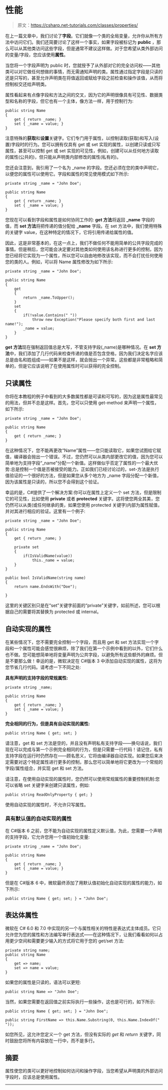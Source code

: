 # 性能

> 原文：<https://csharp.net-tutorials.com/classes/properties/>

在上一篇文章中，我们讨论了**字段**。它们就像一个类的全局变量，允许你从所有方法中访问它们。我们还简要讨论了这样一个事实，如果字段被标记为 **public** ，那么可以从其他类访问这些字段，但是通常不建议这样做。对于您希望从类外部访问的变量/字段，您应该使用**属性**。

当您将一个字段声明为 public 时，您就授予了从外部对它的完全访问权——其他类可以对它做任何想做的事情，而无需通知声明的类。属性通过指定字段是只读的还是只写的，甚至允许声明类在将值返回或赋给字段之前检查和操作该值，从而将控制权交还给声明类。

属性看起来有点像字段和方法之间的交叉，因为它的声明很像具有可见性、数据类型和名称的字段，但它也有一个主体，像方法一样，用于控制行为:

```
public string Name
{
	get { return _name; }
	set { _name = value; }
}
```

注意特殊的**获取**和**设置**关键字。它们专门用于属性，以控制读取(获取)和写入(设置)字段时的行为。您可以拥有仅具有 get 或 set 实现的属性，以创建只读或只写属性，甚至可以控制 get 或 set 实现的可见性，例如，创建可以从任何地方读取的属性(公共的)，但只能从声明类内部修改的属性(私有的)。

您还会注意到，我引用了一个名为 _name 的字段。您还必须在您的类中声明它，以便您的属性可以使用它。字段和属性的常见使用模式如下所示:

<input type="hidden" name="IL_IN_ARTICLE">

```
private string _name = "John Doe";

public string Name
{
	get { return _name; }
	set { _name = value; }
}
```

您现在可以看到字段和属性是如何协同工作的: **get 方法**将返回 **_name** 字段的值，而 **set 方法**将把传递的值分配给 **_name** 字段。在 set 方法中，我们使用特殊的关键字 value，在这种特定的情况下，它将引用传递给属性的值。

因此，这是非常基本的，在这一点上，我们不做任何不能用简单的公共字段完成的事情。但是稍后，您可能会决定要对其他类如何使用该名称进行更多的控制，因为您已经将它实现为一个属性，所以您可以自由地修改该实现，而不会打扰任何使用您的类的人。例如，可以将 Name 属性修改为如下所示:

```
private string _name = "John Doe";

public string Name
{
	get 
	{
		return _name.ToUpper();
	}
	set 
	{
		if(!value.Contains(" "))
			throw new Exception("Please specify both first and last name!");
		_name = value; 
	}
}
```

**get 方法**现在强制返回值总是大写，不管支持字段(_name)是哪种情况。在 **set 方法**中，我们添加了几行代码来检查传递的值是否包含空格，因为我们决定名字应该总是由名和姓组成——如果不是这样，就会抛出一个异常。这些都是非常粗略和简单的，但是它应该说明了在使用属性时可以获得的完全控制。

## 只读属性

你将在本教程的例子中看到的大多数属性都是可读和可写的，因为这是属性最常见的用法，但并不总是这样。首先，您可以只使用 get-method 来声明一个属性，如下所示:

```
private string _name = "John Doe";

public string Name
{
	get { return _name; }
}
```

在这种情况下，您不能再更改“Name”属性——您只能读取它，如果您试图给它赋值，编译器会抛出一个错误。不过，您仍然可以从类内部更改它的值，因为您可以简单地为支持字段“_name”分配一个新值。这样做似乎否定了属性的一个最大优势:总是控制一个值是否被接受的能力。正如我们已经讨论过的，set-方法是执行值验证的一个很好的方法，但是如果您从多个地方为 _name 字段分配一个新值，因为该属性是只读的，所以您不会得到这个验证。

幸运的是，C#提供了一个解决方案:你可以在属性上定义一个 set 方法，但是限制它的可见性，比如使用 **private** 或者 **protected** 关键字。这将使您两全其美，您仍然可以从类(或任何继承的类，如果您使用 protected 关键字)内部为属性赋值，并对其进行相应的验证。这里有一个例子:

```
private string _name = "John Doe";

public string Name
{
	get { return _name; }

	private set
	{
		if(IsValidName(value))
			this._name = value;
	}
}

public bool IsValidName(string name)
{
	return name.EndsWith("Doe");

}
```

这里的关键区别只是在“set”关键字前面的“private”关键字，如前所述，您可以根据自己的需要将其替换为 protected 或 internal。

## 自动实现的属性

在某些情况下，您不需要完全控制一个字段，而且用 get 和 set 方法实现一个字段和一个属性可能会感觉很麻烦，除了我们在第一个示例中看到的以外，它们什么也不做。您可能想简单地将变量声明为公共字段，以避免所有这些额外的麻烦。但是不要那么做！幸运的是，微软决定在 C#版本 3 中添加自动实现的属性，这将为您节省几行代码。请考虑一下不同之处:

**具有声明的支持字段的常规属性:**

```
private string _name;

public string Name
{
	get { return _name; }
	set { _name = value; }
}
```

**完全相同的行为，但是具有自动实现的属性:**

```
public string Name { get; set; }
```

请注意，get 和 set 方法是空的，并且没有声明私有支持字段——换句话说，我们现在可以完成与第一个示例完全相同的行为，但是只需要一行代码！请记住，私有支持字段在运行时仍然存在——顾名思义，它将由编译器自动实现。如果您后来决定需要对这个特定属性进行更多的控制，那么您可以简单地将它更改为一个常规的字段/属性组合，并实现 get 和 set 方法。

请注意，在使用自动实现的属性时，您仍然可以使用常规属性的重要控制机制:您可以省略 set 关键字来创建只读属性，例如:

```
public string ReadOnlyProperty { get; }
```

使用自动实现的属性时，不允许只写属性。

### 具有默认值的自动实现的属性

在 C#版本 6 之前，您不能为自动实现的属性定义默认值，为此，您需要一个声明的支持字段，它允许您用一个值初始化变量:

```
private string _name = "John Doe";

public string Name
{
	get { return _name; }
	set { _name = value; }
}
```

但是在 C#版本 6 中，微软最终添加了用默认值初始化自动实现的属性的能力，如下所示:

```
public string Name { get; set; } = "John Doe";
```

## 表达体属性

微软在 C# 6.0 和 7.0 中实现的另一个与属性相关的特性是表达式主体成员。它只允许您为您的属性和方法编写单行表达式——在这种情况下，让我们看看如何以占用更少空间和需要更少输入的方式将它用于您的 get/set 方法:

```
private string name;
public string Name
{
	get => name;
	set => name = value;
} 
```

如果您的属性是只读的，语法可以更短:

```
public string Name => "John Doe";
```

当然，如果您需要在返回值之前实际执行一些操作，这也是可行的，如下所示:

```
public string Name { get; set; } = "John Doe";

public string FirstName => this.Name.Substring(0, this.Name.IndexOf(" "));
```

如您所见，这允许您定义一个 get 方法，但没有实际的 *get* 和 *return* 关键字，同时鼓励您将所有内容放在一行中，而不是多行。

## 摘要

属性使您的类可以更好地控制如何访问和操作字段，当您希望从声明类的外部访问字段时，应该总是使用属性。

* * *